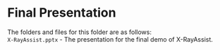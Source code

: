 # Final Presentation

The folders and files for this folder are as follows:  
`X-RayAssist.pptx` - The presentation for the final demo of X-RayAssist.
